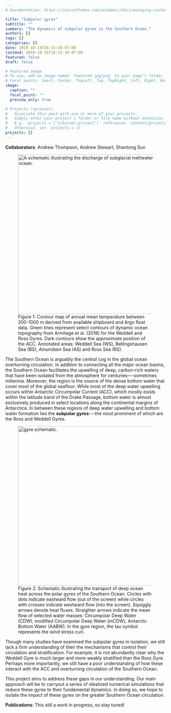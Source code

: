 ```yaml
---
# Documentation: https://sourcethemes.com/academic/docs/managing-content/

title: "Subpolar gyres"
subtitle: ""
summary: "The dynamics of subpolar gyres in the Southern Ocean."
authors: []
tags: []
categories: []
date: 2019-10-15T16:15:38-07:00
lastmod: 2019-10-15T16:15:38-07:00
featured: false
draft: false

# Featured image
# To use, add an image named `featured.jpg/png` to your page's folder.
# Focal points: Smart, Center, TopLeft, Top, TopRight, Left, Right, BottomLeft, Bottom, BottomRight.
image:
  caption: ""
  focal_point: ""
  preview_only: true

# Projects (optional).
#   Associate this post with one or more of your projects.
#   Simply enter your project's folder or file name without extension.
#   E.g. `projects = ["internal-project"]` references `content/project/deep-learning/index.md`.
#   Otherwise, set `projects = []`.
projects: []
---
```


**Collaborators**: Andrew Thompson, Andrew Stewart, Shantong Sun


<figure>
<img src="/img/temp_map.jpg" width="500" height="500" align="middle" alt="A schematic illustrating the discharge of subglacial meltwater into the ocean.">
<figcaption> Figure 1: Contour map of annual mean temperature between 200-1000 m derived from available shipboard and Argo float data. Green lines represent select contours of dynamic ocean topography from Armitage et al. (2018) for the Weddell and Ross Gyres. Dark contours show the approximate position of the ACC. Annotated areas: Weddell Sea (WS), Bellingshausen Sea (BS), Amundsen Sea (AS) and Ross Sea (RS).</figcaption>
</figure>

The Southern Ocean is arguably the central cog in the global ocean overturning circulation. In addition to connecting all the major ocean basins, the Southern Ocean facilitates the upwelling of deep, carbon-rich waters that have been isolated from the atmosphere for centuries–--sometimes millennia. Moreover, the region is the source of the dense bottom water that cover most of the global seafloor. While most of the deep water upwelling occurs within Antarctic Circumpolar Current (ACC), which mostly exists within the latitude band of the Drake Passage, bottom water is almost exclusively produced in select locations along the continental margins of Antarctica. In between these regions of deep water upwelling and bottom water formation lies the **subpolar gyres**---the most prominent of which are the Ross and Weddell Gyres.

<!-- transport and modification of Circumpolar Deep Water (CDW) is a key component of the global ocean overturning circulation. CDW is primarily found within the Antarctic Circumpolar Current (ACC) and is a mixture of deep waters from all adjacent ocean basins. Under the influence of strong westerly winds and the Earth's rotation, this deep water flows upward towards the surface and subsequently splits into two branches: a northward branch, which eventually replenishes the deep waters formed in the northern Atlantic, and a southward branch that contributes to the formation of Antarctic Bottom Water. This work is mainly concerned with the southward branch that transports relatively warm CDW to the continental slope of Antarctica.-->

<figure>
<img src="/img/gyre_schematic.jpg" width="500" height="500" align="middle" alt="gyre schematic.">
<figcaption> Figure 2: Schematic illustrating the transport of deep ocean heat across the polar gyres of the Southern Ocean. Circles with dots indicate eastward flow (out of the screen) while circles with crosses indicate westward flow (into the screen). Squiggly arrows denote heat fluxes. Straighter arrows indicate the mean flow of selected water masses: Circumpolar Deep Water (CDW), modified Circumpolar Deep Water (mCDW), Antarctic Bottom Water (AABW). In the gyre region, the tau symbol represents the wind stress curl.</figcaption>
</figure>

Though many studies have examined the subpolar gyres in isolation, we still lack a firm understanding of their the mechanisms that control their circulation and stratification. For example, it is not abundantly clear why the Weddell Gyre is much larger and more weakly stratified than the Ross Gyre. Perhaps more importantly, we still have a poor understanding of how these interact with the ACC and overturning circulation of the Southern Ocean. 

This project aims to address these gaps in our understanding. Our main approach will be to carryout a series of idealized numerical simulations that reduce these gyres to their fundamental dynamics. In doing so, we hope to isolate the impact of these gyres on the greater Southern Ocean circulation. 

<!--, we aim to conduct a series of process-based modeling studies to elucidate the key processes that control the modification of CDW across these gyres. In doing so, we seek to address the following questions:

* What is the relative importance of wind-driven upwelling, isopycnal eddy stirring and surface buoyancy fluxes in setting the shape and depth of isopycnals across these gyres? 
* How does poleward heat transport across these gyres respond to changes in surface heat, freshwater or momentum fluxes? 
* How do the asymmetries in the size and stratification of the Ross and Weddell gyres impact the overturning circulation of the Southern Ocean?-->

<!--### Assessing the potential importance of polar gyre asymmetry in the Southern Ocean overturning

In addition to providing a pathway for deep ocean heat transport to the Antarctic margin, the polar gyres of the Southern Ocean also play an important role in the upwelling of CDW and its transformation into either intermediate or abyssal. In this capacity, these gyres are crucial cogs in the overturning circulation of the Southern Ocean. A key aspect of these gyres is their tendency to flatten isopycnals within the ocean interior (Figure 2). However, this detail is often neglected in the canonical zonally-averaged view of the Southern Ocean residual overturning circulation, which typically assumes isopycnal slopes are uniform with latitude. Furthermore, the current overturning framework also neglects inter-basin asymmetries in ocean stratification. Poleward of the circumpolar current, isopycnal depths can differ by hundreds of meters at a given latitude, with the Weddell Sea having much shallower isopycnals than the Ross Sea. Thus, the pathways of upwelled CDW differ substantially across the Ross and Weddell Seas. 

Since that water masses created within these gyres are exported globally, these regional asymmetries in stratification may have far-reaching effects on the overturning circulation of the global ocean. As before, we aim to diagnose the importance of the gyre asymmetries by using a suite of idealized models, ranging from simple box models to more complex general circulation models.-->

**Publications**: This still a work in progress, so stay tuned!

